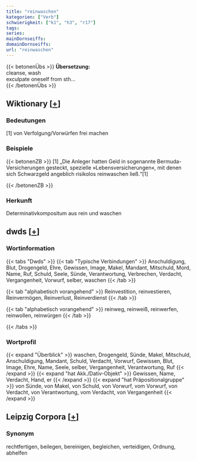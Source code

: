 ```yaml
---
title: "reinwaschen"
kategorien: ["Verb"]
schwierigkeit: ["k1", "h3", "r17"]
tags:
series:
mainDornseiffs:
domainDornseiffs:
url: "reinwaschen"
---
```


{{< betonenÜbs >}}
**Übersetzung:**  
cleanse, wash  
exculpate oneself from sth...  
{{< /betonenÜbs >}}

## Wiktionary [[+](https://de.wiktionary.org/wiki/reinwaschen)]

### Bedeutungen
[1] von Verfolgung/Vorwürfen frei machen  

### Beispiele
{{< betonenZB >}}
[1] „Die Anleger hatten Geld in sogenannte Bermuda-Versicherungen gesteckt, spezielle »Lebensversicherungen«, mit denen sich Schwarzgeld angeblich risikolos reinwaschen ließ.“[1]  

{{< /betonenZB >}}
### Herkunft
Determinativkompositum aus rein und waschen  



## dwds [[+](https://www.dwds.de/wb/reinwaschen)]

### Wortinformation
{{< tabs "Dwds" >}}
{{< tab "Typische Verbindungen" >}}
Anschuldigung, Blut, Drogengeld, Ehre, Gewissen, Image, Makel, Mandant, Mitschuld, Mord, Name, Ruf, Schuld, Seele, Sünde, Verantwortung, Verbrechen, Verdacht, Vergangenheit, Vorwurf, selber, waschen
{{< /tab >}}

{{< tab "alphabetisch vorangehend" >}}
Reinvestition, reinvestieren, Reinvermögen, Reinverlust, Reinverdienst
{{< /tab >}}

{{< tab "alphabetisch vorangehend" >}}
reinweg, reinweiß, reinwerfen, reinwollen, reinwürgen
{{< /tab >}}

{{< /tabs >}}

### Wortprofil
{{< expand "Überblick" >}} waschen, Drogengeld, Sünde, Makel, Mitschuld, Anschuldigung, Mandant, Schuld, Verdacht, Vorwurf, Gewissen, Blut, Image, Ehre, Name, Seele, selber, Vergangenheit, Verantwortung, Ruf {{< /expand >}}
{{< expand "hat Akk./Dativ-Objekt" >}} Gewissen, Name, Verdacht, Hand, er {{< /expand >}}
{{< expand "hat Präpositionalgruppe" >}} von Sünde, von Makel, von Schuld, von Vorwurf, vom Vorwurf, von Verdacht, von Verantwortung, vom Verdacht, von Vergangenheit {{< /expand >}}

## Leipzig Corpora [[+](https://corpora.uni-leipzig.de/en/res?word=reinwaschen&corpusId=deu_newscrawl-public_2018)]


### Synonym
rechtfertigen, beilegen, bereinigen, begleichen, verteidigen, Ordnung, abhelfen

